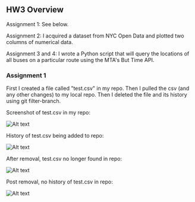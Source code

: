 ## HW3 Overview

Assignment 1: See below.

Assignment 2: I acquired a dataset from NYC Open Data and plotted two columns of numerical data.

Assignment 3 and 4: I wrote a Python script that will query the locations of all buses on a particular route using the MTA's But Time API.

### Assignment 1

First I created a file called "test.csv" in my repo. Then I pulled the csv (and any other changes) to my local repo. Then I deleted the file and its history using git filter-branch.

Screenshot of test.csv in my repo:

![Alt text](../HW3_shb395/.png)

History of test.csv being added to repo:

![Alt text](../HW3_shb395/.png)

After removal, test.csv no longer found in repo:

![Alt text](../HW3_shb395/.png)

Post removal, no history of test.csv in repo:

![Alt text](../HW3_shb395/.png)
